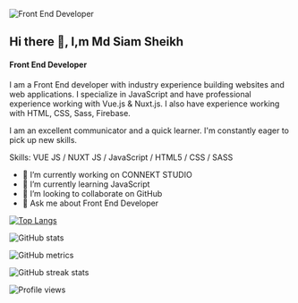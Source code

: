 ![Front End Developer](https://media.licdn.com/dms/image/D5616AQEXGQrUhDayDw/profile-displaybackgroundimage-shrink_350_1400/0/1677041379305?e=1682553600&v=beta&t=QER7IlAukgqT2mHESDbzHqJtq1SqjnVfCgowIxswJMQ)

## Hi there 👋,  I,m Md Siam Sheikh
#### Front End Developer

I am a Front End developer with industry experience building websites and web applications. I specialize in JavaScript and have professional experience working with Vue.js & Nuxt.js. I also have experience working with HTML, CSS, Sass, Firebase.



I am an excellent communicator and a quick learner. I'm constantly eager to pick up new skills.

Skills: VUE JS / NUXT JS / JavaScript / HTML5 / CSS / SASS

- 🔭 I’m currently working on CONNEKT STUDIO 
- 🌱 I’m currently learning JavaScript 
- 👯 I’m looking to collaborate on GitHub 
- 💬 Ask me about Front End Developer 

<!-- [![trophy](https://github-profile-trophy.vercel.app/?username=mdsiamsheikh)](https://github.com/ryo-ma/github-profile-trophy) -->

[![Top Langs](https://github-readme-stats.vercel.app/api/top-langs/?username=mdsiamsheikh)](https://github.com/anuraghazra/github-readme-stats)

![GitHub stats](https://github-readme-stats.vercel.app/api?username=mdsiamsheikh&show_icons=true)  

![GitHub metrics](https://metrics.lecoq.io/mdsiamsheikh)  

![GitHub streak stats](https://streak-stats.demolab.com/?user=mdsiamsheikh)  

![Profile views](https://gpvc.arturio.dev/mdsiamsheikh)  
